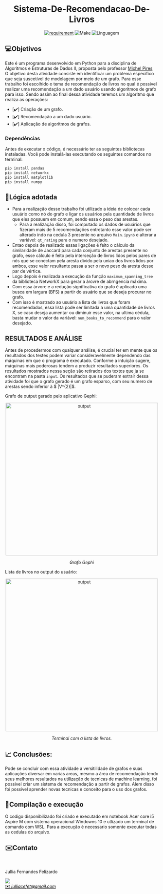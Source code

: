 <h1 align="center" font-size="200em"><b> Sistema-De-Recomendacao-De-Livros </b></h1>

<div align = "center" >
<!-- imagem -->

[![requirement](https://img.shields.io/badge/IDE-Visual%20Studio%20Code-informational)](https://code.visualstudio.com/docs/?dv=linux64_deb)
![Make](https://img.shields.io/badge/Compilacao-Make-orange)
![Linguagem](https://img.shields.io/badge/Linguagem-Python-blue)
</div>

## 💻Objetivos
Este é um programa desenvolvido em Python para a disciplina de Algoritmos e Estruturas de Dados II, proposta pelo professor [Michel Pires](https://github.com/mpiress) <br>
O objetivo desta atividade consiste em identificar um problema específico que seja suscetível de modelagem por meio de um grafo.
Para esse trabalho foi escolhido o tema de recomendação de livros no qual é possivel realizar uma recomendação a um dado usuário usando algoritmos de grafo para isso.
Sendo assim ao final dessa atividade teremos um algoritmo que realiza as operações:
- [✔️] Criação de um grafo.
- [✔️] Recomendação a um dado usuário. 
- [✔️] Aplicação de algoritmos de grafos.


### Dependências

Antes de executar o código, é necessário ter as seguintes bibliotecas instaladas. Você pode instalá-las executando os seguintes comandos no terminal:

```bash
pip install pandas
pip install networkx
pip install matplotlib
pip install numpy
````

## 🧠Lógica adotada

  - Para a realização desse trabalho foi utilizado a ideia de colocar cada usuário como nó do grafo e ligar os usuários pela quantidade de livros que eles possuem em comum, sendo essa o peso das arestas. 
    - Para a realização disso, foi computado os dados de usuários que fizeram mais de 5 recomendações entretanto esse valor pode ser alterado indo na cedula 3 presente no arquivo `Main.ipynb` e alterar a variável: `qt_rating` para o numero desejado.
  -  Entao depois de realizado essas ligações é feito o cálculo da similaridade de Jaccard para cada conjunto de arestas presente no grafo, esse cálculo é feito pela interseção de livros lidos pelos pares de nós que se conectam pela aresta divido pela uniao dos livros lidos por ambos, esse valor resultante passa a ser o novo peso da aresta desse par de vértice.
  - Logo depois é realizada a execução da função `maximum_spanning_tree` da biblioteca NetworkX para gerar a árovre de abrngencia máxima.
  - Com essa árvore e a redução significativa do grafo é aplicado uma busca em largura (BFS) a partir do usuário que se deseja procurar no grafo.
  - Com isso é mostrado ao usuário a lista de livros que foram recomendados, essa lista pode ser limitada a uma quantidade de livros X, se caso deseja aumentar ou diminuir esse valor, na ultima cédula, basta mudar o valor da variável: `num_books_to_recommend` para o valor desejado. 


## RESULTADOS E ANÁLISE
Antes de procedermos com qualquer análise, é crucial ter em mente que os resultados dos testes podem variar consideravelmente dependendo das máquinas em que o programa é executado. Conforme a intuição sugere, máquinas mais poderosas tendem a produzir resultados superiores.
Os resultados mostrados nessa seção são retirados dos textos que ja se encontram na pasta `input`.
Os resultados que se puderam extrair dessa atividade foi que o grafo gerado é um grafo esparso, com seu numero de arestas sendo inferior à $ |V^{2}|$.

Grafo de output gerado pelo aplicativo Gephi: 
<div align="center">
  <img src="imgs/outputWord.png" alt="output" width="500px">
  <p align="center"><em> Grafo Gephi </em></p>
</div>

Lista de livros no output do usuário:
<div align="center">
  <img src="imgs/outputWord.png" alt="output" width="500px">
  <p align="center"><em> Terminal com a lista de livros. </em></p>
</div>

## 📈 Conclusões:
Pode se concluir com essa atividade a versitilidade de grafos e suas aplicações diversar em varias areas, mesmo a área de recomendação tendo seus melhores resultados na utilização de tecnicas de machine learning, foi possivel criar um sistema de recomendação a partir de grafos.
Alem disso foi possivel aprender novas tecnicas e conceito para o uso dos grafos.

## 👾Compilação e execução

O codigo disponibilizado foi criado e executado em notebook Acer core i5 Aspire M com sistema operacional Windowns 10 e utlizado um terminal de comando com WSL.
Para a execução é necessario somente executar todas as cedulas do arquivo.

## ✉️Contato
<div>
 <br><p align="justify"> Jullia Fernandes Felizardo</p>
 <a href="https://t.me/JulliaFernandes">
 <img align="center" src="https://img.shields.io/badge/Telegram-2CA5E0?style=for-the-badge&logo=telegram&logoColor=white"/> 
 </div>
<a style="color:black" href="mailto:julliacefet@gmail.com?subject=[GitHub]%20Source%20Dynamic%20Lists">
✉️ <i>julliacefet@gmail.com</i>
</a>


